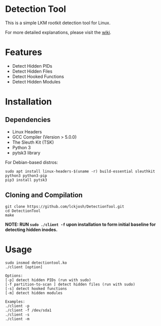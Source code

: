 # Detection Tool
This is a simple LKM rootkit detection tool for Linux.  

For more detailed explanations, please visit the [wiki](https://github.com/lckjosh/DetectionTool/wiki).

# Features
- Detect Hidden PIDs
- Detect Hidden Files
- Detect Hooked Functions
- Detect Hidden Modules

# Installation

## Dependencies
- Linux Headers 
- GCC Compiler (Version > 5.0.0)
- The Sleuth Kit (TSK) 
- Python 3
- pytsk3 library

For Debian-based distros: 
```
sudo apt install linux-headers-$(uname -r) build-essential sleuthkit python3 python3-pip
pip3 install pytsk3
```
## Cloning and Compilation
```
git clone https://github.com/lckjosh/DetectionTool.git
cd DetectionTool
make
```
__NOTE: RUN `sudo ./client -f` upon installation to form initial baseline for detecting hidden inodes.__
# Usage
```
sudo insmod detectiontool.ko
./client [option]

Options:
[-p] detect hidden PIDs (run with sudo)
[-f partition-to-scan ] detect hidden files (run with sudo)
[-s] detect hooked functions
[-m] detect hidden modules

Examples:
./client -p
./client -f /dev/sda1 
./client -s
./client -m 
```
